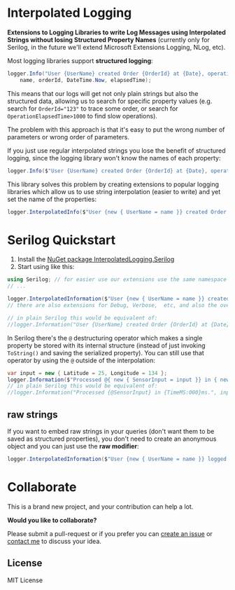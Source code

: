 # Interpolated Logging

**Extensions to Logging Libraries to write Log Messages using Interpolated Strings without losing Structured Property Names** (currently only for Serilog, in the future we'll extend Microsoft Extensions Logging, NLog, etc).

Most logging libraries support **structured logging**:

```cs
logger.Info("User {UserName} created Order {OrderId} at {Date}, operation took {OperationElapsedTime}ms", 
    name, orderId, DateTime.Now, elapsedTime);
```

This means that our logs will get not only plain strings but also the structured data, allowing us to search for specific property values (e.g. search for `OrderId="123"` to trace some order, or search for `OperationElapsedTime>1000` to find slow operations).  

The problem with this approach is that it's easy to put the wrong number of parameters or wrong order of parameters.

If you just use regular interpolated strings you lose the benefit of structured logging, since the logging library won't know the names of each property:

```cs
logger.Info($"User {UserName} created Order {OrderId} at {Date}, operation took {OperationElapsedTime}ms");
```

This library solves this problem by creating extensions to popular logging libraries which allow us to use string interpolation (easier to write) and yet set the name of the properties:

```cs
logger.InterpolatedInfo($"User {new { UserName = name }} created Order {new { OrderId = orderId}} at {new { Date = now }}, operation took {new { OperationElapsedTime = elapsedTime }}ms");
```

# Serilog Quickstart

1. Install the [NuGet package InterpolatedLogging.Serilog](https://www.nuget.org/packages/InterpolatedLogging.Serilog)
1. Start using like this:
```cs
using Serilog; // for easier use our extensions use the same namespace of Serilog
// ...

logger.InterpolatedInformation($"User {new { UserName = name }} created Order {new { OrderId = orderId}} at {new { Date = now }}, operation took {new { OperationElapsedTime = elapsedTime }}ms");
// there are also extensions for Debug, Verbose,  etc, and also the overloads which take an Exception

// in plain Serilog this would be equivalent of:
//logger.Information("User {UserName} created Order {OrderId} at {Date}, operation took {OperationElapsedTime}ms", name, orderId, DateTime.Now, elapsedTime);
```

In Serilog there's the `@` destructuring operator which makes a single property be stored with its internal structure (instead of just invoking `ToString()` and saving the serialized property). You can still use that operator by using the `@` outside of the interpolation:

```cs
var input = new { Latitude = 25, Longitude = 134 };
logger.Information($"Processed @{ new { SensorInput = input }} in { new { TimeMS = time}:000} ms.");
// in plain Serilog this would be equivalent of:
//logger.Information("Processed {@SensorInput} in {TimeMS:000}ms.", input, time);
```

## raw strings

If you want to embed raw strings in your queries (don't want them to be saved as structured properties), you don't need to create an anonymous object and you can just use the **raw modifier**:

```cs
logger.InterpolatedInformation($"User {new { UserName = name }} logged as {role:raw}");
```

# Collaborate

This is a brand new project, and your contribution can help a lot.  

**Would you like to collaborate?**  

Please submit a pull-request or if you prefer you can [create an issue](https://github.com/Drizin/InterpolatedLogging/issues) or [contact me](http://drizin.io/pages/Contact/) to discuss your idea.

## License
MIT License
